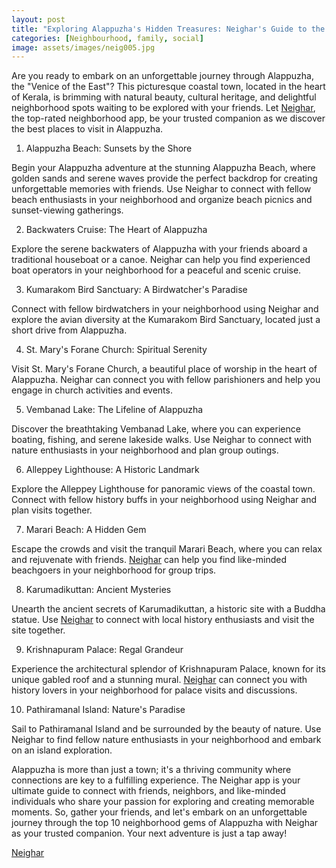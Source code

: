 ```yaml
---
layout: post
title: "Exploring Alappuzha's Hidden Treasures: Neighar's Guide to the Top 10 Neighborhood Gems with Friends"
categories: [Neighbourhood, family, social]
image: assets/images/neig005.jpg
---
```



Are you ready to embark on an unforgettable journey through Alappuzha, the "Venice of the East"? This picturesque coastal town, located in the heart of Kerala, is brimming with natural beauty, cultural heritage, and delightful neighborhood spots waiting to be explored with your friends. Let [Neighar](https://www.neighar.com), the top-rated neighborhood app, be your trusted companion as we discover the best places to visit in Alappuzha.

1. Alappuzha Beach: Sunsets by the Shore

Begin your Alappuzha adventure at the stunning Alappuzha Beach, where golden sands and serene waves provide the perfect backdrop for creating unforgettable memories with friends. Use Neighar to connect with fellow beach enthusiasts in your neighborhood and organize beach picnics and sunset-viewing gatherings.

2. Backwaters Cruise: The Heart of Alappuzha

Explore the serene backwaters of Alappuzha with your friends aboard a traditional houseboat or a canoe. Neighar can help you find experienced boat operators in your neighborhood for a peaceful and scenic cruise.

3. Kumarakom Bird Sanctuary: A Birdwatcher's Paradise

Connect with fellow birdwatchers in your neighborhood using Neighar and explore the avian diversity at the Kumarakom Bird Sanctuary, located just a short drive from Alappuzha.

4. St. Mary's Forane Church: Spiritual Serenity

Visit St. Mary's Forane Church, a beautiful place of worship in the heart of Alappuzha. Neighar can connect you with fellow parishioners and help you engage in church activities and events.

5. Vembanad Lake: The Lifeline of Alappuzha

Discover the breathtaking Vembanad Lake, where you can experience boating, fishing, and serene lakeside walks. Use Neighar to connect with nature enthusiasts in your neighborhood and plan group outings.

6. Alleppey Lighthouse: A Historic Landmark

Explore the Alleppey Lighthouse for panoramic views of the coastal town. Connect with fellow history buffs in your neighborhood using Neighar and plan visits together.

7. Marari Beach: A Hidden Gem

Escape the crowds and visit the tranquil Marari Beach, where you can relax and rejuvenate with friends. [Neighar](https://www.neighar.com) can help you find like-minded beachgoers in your neighborhood for group trips.

8. Karumadikuttan: Ancient Mysteries

Unearth the ancient secrets of Karumadikuttan, a historic site with a Buddha statue. Use [Neighar](https://www.neighar.com) to connect with local history enthusiasts and visit the site together.

9. Krishnapuram Palace: Regal Grandeur

Experience the architectural splendor of Krishnapuram Palace, known for its unique gabled roof and a stunning mural. [Neighar](https://www.neighar.com) can connect you with history lovers in your neighborhood for palace visits and discussions.

10. Pathiramanal Island: Nature's Paradise

Sail to Pathiramanal Island and be surrounded by the beauty of nature. Use Neighar to find fellow nature enthusiasts in your neighborhood and embark on an island exploration.

Alappuzha is more than just a town; it's a thriving community where connections are key to a fulfilling experience. The Neighar app is your ultimate guide to connect with friends, neighbors, and like-minded individuals who share your passion for exploring and creating memorable moments. So, gather your friends, and let's embark on an unforgettable journey through the top 10 neighborhood gems of Alappuzha with Neighar as your trusted companion. Your next adventure is just a tap away!


[Neighar](https://www.neighar.com)


